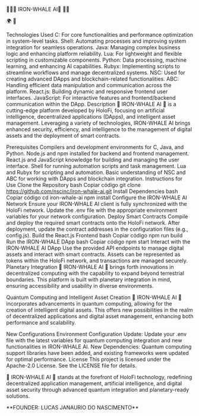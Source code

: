 
🍏🤖🍄 IRON-WHALE AI🍄 🤖🍏

🌍 🌱

Technologies Used
C: For core functionalities and performance optimization in system-level tasks.
Shell: Automating processes and improving system integration for seamless operations.
Java: Managing complex business logic and enhancing platform reliability.
Lua: For lightweight and flexible scripting in customizable components.
Python: Data processing, machine learning, and enhancing AI capabilities.
Rubyx: Implementing scripts to streamline workflows and manage decentralized systems.
NSC: Used for creating advanced DApps and blockchain-related functionalities.
ABC: Handling efficient data manipulation and communication across the platform.
React.js: Building dynamic and responsive frontend user interfaces.
JavaScript: For interactive features and frontend/backend communication within the DApp.
Description
🍏 IRON-WHALE AI 🍏 is a cutting-edge platform developed by HoloFi, focusing on artificial intelligence, decentralized applications (DApps), and intelligent asset management. Leveraging a variety of technologies, IRON-WHALE AI brings enhanced security, efficiency, and intelligence to the management of digital assets and the deployment of smart contracts.

Prerequisites
Compilers and development environments for C, Java, and Python.
Node.js and npm installed for backend and frontend management.
React.js and JavaScript knowledge for building and managing the user interface.
Shell for running automation scripts and task management.
Lua and Rubyx for scripting and automation.
Basic understanding of NSC and ABC for working with DApps and blockchain integration.
Instructions for Use
Clone the Repository
bash
Copiar código
git clone https://github.com/nscinc/iron-whale-ai.git
Install Dependencies
bash
Copiar código
cd iron-whale-ai
npm install
Configure the IRON-WHALE AI Network
Ensure your IRON-WHALE AI client is fully synchronized with the HoloFi network.
Update the .env file with the appropriate environment variables for your network configuration.
Deploy Smart Contracts
Compile and deploy the required smart contracts onto the HoloFi network.
After deployment, update the contract addresses in the configuration files (e.g., config.js).
Build the React.js Frontend
bash
Copiar código
npm run build
Run the IRON-WHALE DApp
bash
Copiar código
npm start
Interact with the IRON-WHALE AI DApp
Use the provided API endpoints to manage digital assets and interact with smart contracts.
Assets can be represented as tokens within the HoloFi network, and transactions are managed securely.
Planetary Integration
🍏 IRON-WHALE AI 🍏 brings forth innovations in decentralized computing with the capability to expand beyond terrestrial boundaries. This platform is built with planetary integration in mind, ensuring accessibility and usability in diverse environments.

Quantum Computing and Intelligent Asset Creation
🍏 IRON-WHALE AI 🍏 incorporates advancements in quantum computing, allowing for the creation of intelligent digital assets. This offers new possibilities in the realm of decentralized applications and digital asset management, enhancing both performance and scalability.

New Configurations
Environment Configuration Update: Update your .env file with the latest variables for quantum computing integration and new functionalities in IRON-WHALE AI.
New Dependencies: Quantum computing support libraries have been added, and existing frameworks were updated for optimal performance.
License
This project is licensed under the Apache-2.0 License. See the LICENSE file for details.

🍏 IRON-WHALE AI 🍏 stands at the forefront of HoloFi technology, redefining decentralized application management, artificial intelligence, and digital asset security through advanced quantum integration and planetary-ready solutions.

<p>**FOUNDER: LUCAS JANAURIO DO NASCIMENTO**</p>


